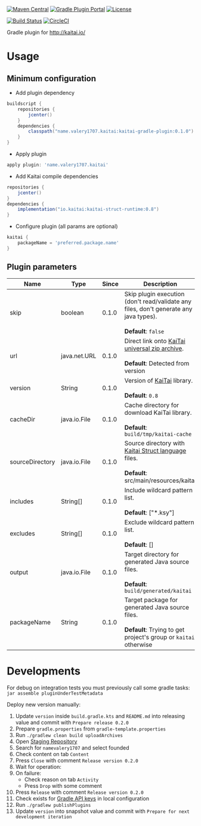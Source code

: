 [![Maven Central](https://maven-badges.herokuapp.com/maven-central/name.valery1707.kaitai/kaitai-gradle-plugin/badge.svg)](https://maven-badges.herokuapp.com/maven-central/name.valery1707.kaitai/kaitai-gradle-plugin)
[![Gradle Plugin Portal](https://img.shields.io/maven-metadata/v/https/plugins.gradle.org/m2/name/valery1707/kaitai/name.valery1707.kaitai.gradle.plugin/maven-metadata.xml.svg?colorB=007ec6&label=gradle-plugin)](https://plugins.gradle.org/plugin/name.valery1707.kaitai)
[![License](https://img.shields.io/github/license/valery1707/kaitai-gradle-plugin.svg)](https://opensource.org/licenses/MIT)

[![Build Status](https://travis-ci.org/valery1707/kaitai-gradle-plugin.svg?branch=master)](https://travis-ci.org/valery1707/kaitai-gradle-plugin)
[![CircleCI](https://circleci.com/gh/valery1707/kaitai-gradle-plugin/tree/master.svg?style=svg)](https://circleci.com/gh/valery1707/kaitai-gradle-plugin/tree/master)

Gradle plugin for http://kaitai.io/

# Usage

## Minimum configuration

* Add plugin dependency
```groovy
buildscript {
    repositories {
        jcenter()
    }
    dependencies {
        classpath("name.valery1707.kaitai:kaitai-gradle-plugin:0.1.0")
    }
}
```
* Apply plugin
```groovy
apply plugin: 'name.valery1707.kaitai'
```
* Add Kaitai compile dependencies
```groovy
repositories {
    jcenter()
}
dependencies {
    implementation("io.kaitai:kaitai-struct-runtime:0.8")
}
```
* Configure plugin (all params are optional)
```groovy
kaitai {
    packageName = 'preferred.package.name'
}
```

## Plugin parameters

| Name            | Type         | Since | Description                                                                                                             |
|-----------------|--------------|-------|-------------------------------------------------------------------------------------------------------------------------|
| skip            | boolean      | 0.1.0 | Skip plugin execution (don't read/validate any files, don't generate any java types).<br><br>**Default**: `false`       |
| url             | java.net.URL | 0.1.0 | Direct link onto [KaiTai universal zip archive](http://kaitai.io/#download).<br><br>**Default**: Detected from version  |
| version         | String       | 0.1.0 | Version of [KaiTai](http://kaitai.io/#download) library.<br><br>**Default**: `0.8`                                      |
| cacheDir        | java.io.File | 0.1.0 | Cache directory for download KaiTai library.<br><br>**Default**: `build/tmp/kaitai-cache`                               |
| sourceDirectory | java.io.File | 0.1.0 | Source directory with [Kaitai Struct language](http://formats.kaitai.io/) files.<br><br>**Default**: src/main/resources/kaitai |
| includes        | String[]     | 0.1.0 | Include wildcard pattern list.<br><br>**Default**: ["*.ksy"]                                                            |
| excludes        | String[]     | 0.1.0 | Exclude wildcard pattern list.<br><br>**Default**: []                                                                   |
| output          | java.io.File | 0.1.0 | Target directory for generated Java source files.<br><br>**Default**: `build/generated/kaitai`                          |
| packageName     | String       | 0.1.0 | Target package for generated Java source files.<br><br>**Default**: Trying to get project's group or `kaitai` otherwise |

# Developments
For debug on integration tests you must previously call some gradle tasks: `jar assemble pluginUnderTestMetadata`

Deploy new version manually:
1. Update `version` inside `build.gradle.kts` and `README.md` into releasing value and commit with `Prepare release 0.2.0`
1. Prepare `gradle.properties` from `gradle-template.properties`
1. Run `./gradlew clean build uploadArchives`
1. Open [Staging Repository](https://oss.sonatype.org/#stagingRepositories)
1. Search for `namevalery1707` and select founded
1. Check content on tab `Content`
1. Press `Close` with comment `Release version 0.2.0`
1. Wait for operation:
1. On failure: 
    * Check reason on tab `Activity`
    * Press `Drop` with some comment
1. Press `Release` with comment `Release version 0.2.0`
1. Check exists for [Gradle API keys](https://plugins.gradle.org/u/valery1707) in local configuration
1. Run `./gradlew publishPlugins`
1. Update `version` into snapshot value and commit with `Prepare for next development iteration`
